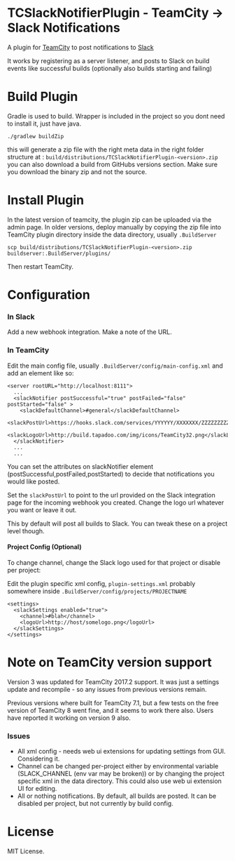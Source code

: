 # TCSlackNotifierPlugin - TeamCity -> Slack Notifications

A plugin for [TeamCity](http://www.jetbrains.com/teamcity/) to post notifications to [Slack](https://slack.com/)

It works by registering as a server listener, and posts to Slack on build events like successful builds (optionally also builds starting and failing)

# Build Plugin

Gradle is used to build. Wrapper is included in the project so you dont need to install it, just have java.

    ./gradlew buildZip

this will generate a zip file with the right meta data in the right folder structure at : `build/distributions/TCSlackNotifierPlugin-<version>.zip` you can also download a build from GitHubs versions section. Make sure you download the binary zip and not the source.

# Install Plugin

In the latest version of teamcity, the plugin zip can be uploaded via the admin page. In older versions, deploy manually by copying the zip file into TeamCity plugin directory inside the data directory, usually `.BuildServer`

```
scp build/distributions/TCSlackNotifierPlugin-<version>.zip buildserver:.BuildServer/plugins/
```

Then restart TeamCity.

# Configuration

### In Slack
Add a new webhook integration. Make a note of the URL.

### In TeamCity

Edit the main config file, usually `.BuildServer/config/main-config.xml` and add an element like so:

```
<server rootURL="http://localhost:8111">
  ...
  <slackNotifier postSuccessful="true" postFailed="false" postStarted="false" >
    <slackDefaultChannel>#general</slackDefaultChannel>
    <slackPostUrl>https://hooks.slack.com/services/YYYYYY/XXXXXXX/ZZZZZZZZZZZZ</slackPostUrl>
    <slackLogoUrl>http://build.tapadoo.com/img/icons/TeamCity32.png</slackLogoUrl>
  </slackNotifier>
  ...
  ...
```

You can set the attributes on slackNotifier element (postSuccessful,postFailed,postStarted) to decide that notifications you would like posted.

Set the `slackPostUrl` to point to the url provided on the Slack integration page for the incoming webhook you created. Change the logo url whatever you want or leave it out.

This by default will post all builds to Slack. You can tweak these on a project level though.

#### Project Config (Optional)

To change channel, change the Slack logo used for that project or disable per project:

Edit the plugin specific xml config, `plugin-settings.xml` probably somewhere inside `.BuildServer/config/projects/PROJECTNAME`

```
<settings>
  <slackSettings enabled="true">
    <channel>#blah</channel>
    <logoUrl>http://host/somelogo.png</logoUrl>
  </slackSettings>
</settings>
```

# Note on TeamCity version support

Version 3 was updated for TeamCity 2017.2 support. It was just a settings update and recompile - so any issues from previous versions remain.

Previous versions where built for TeamCity 7.1, but a few tests on the free version of TeamCity 8 went fine, and it seems to work there also. Users have reported it working on version 9 also.

### Issues

* All xml config - needs web ui extensions for updating settings from GUI. Considering it.
* Channel can be changed per-project either by environmental variable (SLACK_CHANNEL (env var may be broken)) or by changing the project specific xml in the data directory. This could also use web ui extension UI for editing.
* All or nothing notifications. By default, all builds are posted. It can be disabled per project, but not currently by build config.


# License

MIT License.
